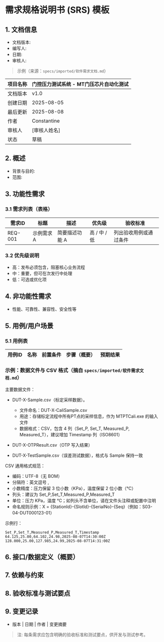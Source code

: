 # 需求规格说明书 (SRS) 模板

## 1. 文档信息

- 文档版本:
- 编写人:
- 日期:
- 审核人:

> 示例（来源：`specs/imported/软件需求文档.md`）

项目名称| 门控压力测试系统 - MT门压芯片自动化测试  
---|---  
文档版本| v1.0  
创建日期| 2025-08-05  
最后更新| 2025-08-08  
作者| Constantine  
审核人| [审核人姓名]  
状态| 草稿

## 2. 概述

- 背景与目的:
- 范围:

## 3. 功能性需求

### 3.1 需求列表（表格）

需求ID | 标题 | 描述 | 优先级 | 验收标准
--- | --- | --- | --- | ---
REQ-001 | 示例需求 A | 简要描述功能 A | 高 / 中 / 低 | 列出验收用例或通过条件

### 3.2 优先级说明

- 高：发布必须包含，阻塞核心业务流程
- 中：重要，但可在次发行中处理
- 低：可选或优化项

## 4. 非功能性需求

- 性能、可靠性、兼容性、安全性等

## 5. 用例/用户场景

### 5.1 用例表

用例ID | 名称 | 前置条件 | 步骤（概要） | 预期结果
--- | --- | --- | --- | ---

### 示例：数据文件与 CSV 格式（摘自 `specs/imported/软件需求文档.md`）

主要数据文件：

- DUT-X-Sample.csv（标定采样数据）。
  - 文件命名：DUT-X-CaliSample.csv
  - 用途：存储标定流程中所有PT点的采样信息，作为 MTPTCali.exe 的输入文件
  - 数据格式：CSV，包含 4 列（Set_P, Set_T, Measured_P, Measured_T），建议增加 Timestamp 列（ISO8601）

- DUT-X-OTPResult.csv（OTP 写入结果）

- DUT-X-TestSample.csv（误差测试数据），格式与 Sample 保持一致

CSV 通用格式规范：

- 编码：UTF-8（无 BOM）
- 分隔符：英文逗号 ,
- 小数精度：压力保留 3 位小数（KPa），温度保留 2 位小数（℃）
- 列头：建议为 Set_P,Set_T,Measured_P,Measured_T
- 单位：压力 KPa，温度 ℃；如列头不含单位，请在文件头注释或配置中注明
- 命名规则示例：X = {StationId}-{SlotId}-{SerialNo}-{Seq}（例如：S03-04-DUT000123-01）

示例行：

```csv
Set_P,Set_T,Measured_P,Measured_T,Timestamp
64.125,25.00,64.102,24.98,2025-08-07T14:30:00Z
128.000,25.00,127.985,24.99,2025-08-07T14:31:00Z
```


## 6. 接口/数据定义（概要）

## 7. 依赖与约束

## 8. 验收标准与测试要点

## 9. 变更记录

- 版本 | 日期 | 作者 | 变更摘要

> 注: 每条需求应包含明确的验收标准和测试要点，供开发与测试参考。
